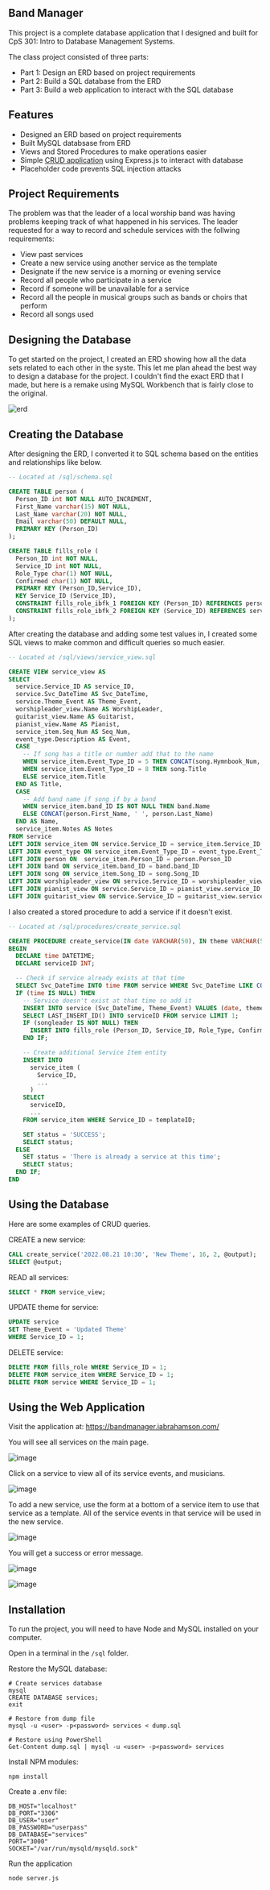 ## Band Manager

This project is a complete database application that I designed and built for CpS 301: Intro to Database Management Systems.

The class project consisted of three parts:
- Part 1: Design an ERD based on project requirements
- Part 2: Build a SQL database from the ERD
- Part 3: Build a web application to interact with the SQL database

## Features

- Designed an ERD based on project requirements
- Built MySQL databsase from ERD
- Views and Stored Procedures to make operations easier
- Simple [CRUD application](https://bandmanager.iabrahamson.com/) using Express.js to interact with database
- Placeholder code prevents SQL injection attacks

## Project Requirements

The problem was that the leader of a local worship band was having problems keeping track of what happened in his services. The leader requested for a way to record and schedule services with the follwing requirements:
- View past services
- Create a new service using another service as the template
- Designate if the new service is a morning or evening service
- Record all people who participate in a service
- Record if someone will be unavailable for a service
- Record all the people in musical groups such as bands or choirs that perform
- Record all songs used

## Designing the Database

To get started on the project, I created an ERD showing how all the data sets related to each other in the syste. This let me plan ahead the best way to design a database for the project. I couldn't find the exact ERD that I made, but here is a remake using MySQL Workbench that is fairly close to the original.

![erd](https://user-images.githubusercontent.com/17521691/185760305-fe3de504-4d4a-47b7-9825-286e5f047207.png)

## Creating the Database

After designing the ERD, I converted it to SQL schema based on the entities and relationships like below.

```sql
-- Located at /sql/schema.sql

CREATE TABLE person (
  Person_ID int NOT NULL AUTO_INCREMENT,
  First_Name varchar(15) NOT NULL,
  Last_Name varchar(20) NOT NULL,
  Email varchar(50) DEFAULT NULL,
  PRIMARY KEY (Person_ID)
);

CREATE TABLE fills_role (
  Person_ID int NOT NULL,
  Service_ID int NOT NULL,
  Role_Type char(1) NOT NULL,
  Confirmed char(1) NOT NULL,
  PRIMARY KEY (Person_ID,Service_ID),
  KEY Service_ID (Service_ID),
  CONSTRAINT fills_role_ibfk_1 FOREIGN KEY (Person_ID) REFERENCES person (Person_ID),
  CONSTRAINT fills_role_ibfk_2 FOREIGN KEY (Service_ID) REFERENCES service (Service_ID)
);
```

After creating the database and adding some test values in, I created some SQL views to make common and difficult queries so much easier.

```sql
-- Located at /sql/views/service_view.sql

CREATE VIEW service_view AS
SELECT
  service.Service_ID AS service_ID,
  service.Svc_DateTime AS Svc_DateTime,
  service.Theme_Event AS Theme_Event,
  worshipleader_view.Name AS WorshipLeader,
  guitarist_view.Name AS Guitarist,
  pianist_view.Name AS Pianist,
  service_item.Seq_Num AS Seq_Num,
  event_type.Description AS Event,
  CASE
    -- If song has a title or number add that to the name
    WHEN service_item.Event_Type_ID = 5 THEN CONCAT(song.Hymnbook_Num, ' ', song.Title)
    WHEN service_item.Event_Type_ID = 8 THEN song.Title
    ELSE service_item.Title
  END AS Title,
  CASE
    -- Add band name if song if by a band
    WHEN service_item.band_ID IS NOT NULL THEN band.Name
    ELSE CONCAT(person.First_Name, ' ', person.Last_Name) 
  END AS Name,
  service_item.Notes AS Notes
FROM service
LEFT JOIN service_item ON service.Service_ID = service_item.Service_ID
LEFT JOIN event_type ON service_item.Event_Type_ID = event_type.Event_Type_ID
LEFT JOIN person ON  service_item.Person_ID = person.Person_ID
LEFT JOIN band ON service_item.band_ID = band.band_ID
LEFT JOIN song ON service_item.Song_ID = song.Song_ID
LEFT JOIN worshipleader_view ON service.Service_ID = worshipleader_view.service_ID
LEFT JOIN pianist_view ON service.Service_ID = pianist_view.service_ID
LEFT JOIN guitarist_view ON service.Service_ID = guitarist_view.service_ID
```

I also created a stored procedure to add a service if it doesn't exist.

```sql
-- Located at /sql/procedures/create_service.sql

CREATE PROCEDURE create_service(IN date VARCHAR(50), IN theme VARCHAR(50), IN songleader INT, IN templateID INT, OUT status VARCHAR(50))
BEGIN
  DECLARE time DATETIME;
  DECLARE serviceID INT;

  -- Check if service already exists at that time
  SELECT Svc_DateTime INTO time FROM service WHERE Svc_DateTime LIKE CONCAT(date, '%') LIMIT 1;
  IF (time IS NULL) THEN
    -- Service doesn't exist at that time so add it
    INSERT INTO service (Svc_DateTime, Theme_Event) VALUES (date, theme);
    SELECT LAST_INSERT_ID() INTO serviceID FROM service LIMIT 1;
    IF (songleader IS NOT NULL) THEN
      INSERT INTO fills_role (Person_ID, Service_ID, Role_Type, Confirmed) VALUES (songleader, LAST_INSERT_ID(), 'S', 'N');
    END IF;

    -- Create additional Service Item entity
    INSERT INTO
      service_item (
        Service_ID,
        ...
      )
    SELECT
      serviceID,
      ...
    FROM service_item WHERE Service_ID = templateID;

    SET status = 'SUCCESS';
    SELECT status;
  ELSE
    SET status = 'There is already a service at this time';
    SELECT status;
  END IF;
END
```

## Using the Database

Here are some examples of CRUD queries.

CREATE a new service:
```sql
CALL create_service('2022.08.21 10:30', 'New Theme', 16, 2, @output);
SELECT @output;
```

READ all services:
```sql
SELECT * FROM service_view;
```

UPDATE theme for service:
```sql
UPDATE service
SET Theme_Event = 'Updated Theme'
WHERE Service_ID = 1; 
```

DELETE service:
```sql
DELETE FROM fills_role WHERE Service_ID = 1;
DELETE FROM service_item WHERE Service_ID = 1;
DELETE FROM service WHERE Service_ID = 1;
```

## Using the Web Application

Visit the application at: https://bandmanager.iabrahamson.com/

You will see all services on the main page.

![image](https://user-images.githubusercontent.com/17521691/185766646-d4384af6-50f5-49ce-8f63-c5fd74a6f62e.png)

Click on a service to view all of its service events, and musicians.

![image](https://user-images.githubusercontent.com/17521691/185766699-5f948e1e-058d-45eb-ad71-6255d6907804.png)

To add a new service, use the form at a bottom of a service item to use that service as a template. All of the service events in that service will be used in the new service.

![image](https://user-images.githubusercontent.com/17521691/185766719-2588a552-d1a3-4f80-864e-0174955f3ea4.png)

You will get a success or error message.

![image](https://user-images.githubusercontent.com/17521691/185767020-88edd2b2-3d7c-4edd-bda0-3cffd0e3f729.png)

![image](https://user-images.githubusercontent.com/17521691/185767032-56adfd60-6352-49b6-9a66-f6159220ce37.png)


## Installation

To run the project, you will need to have Node and MySQL installed on your computer.

Open in a terminal in the `/sql` folder.

Restore the MySQL database:
```
# Create services database
mysql
CREATE DATABASE services;
exit

# Restore from dump file
mysql -u <user> -p<password> services < dump.sql

# Restore using PowerShell
Get-Content dump.sql | mysql -u <user> -p<password> services
```

Install NPM modules:
```
npm install
```

Create a .env file:
```
DB_HOST="localhost"
DB_PORT="3306"
DB_USER="user"
DB_PASSWORD="userpass"
DB_DATABASE="services"
PORT="3000"
SOCKET="/var/run/mysqld/mysqld.sock"
```

Run the application
```
node server.js
```
